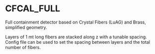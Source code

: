 CFCAL_FULL
==========

Full containment detector based on Crystal Fibers (LuAG) and Brass, simplified geometry.

Layers of 1 mt long fibers are stacked along z with a tunable spacing.
Config file can be used to set the spacing between layers and the total number of fibers.

